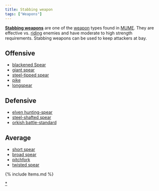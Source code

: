 ```yaml
---
title: Stabbing weapon
tags: ["Weapons"]
---
```

**[Stabbing weapons](Stabbing_weapons "wikilink")** are one of the
[weapon](weapon "wikilink") types found in [MUME](MUME "wikilink"). They
are effective vs. [riding](ride "wikilink") enemies and have moderate to
high strength requirements. Stabbing weapons can be used to keep
attackers at bay.

## Offensive

- [blackened Spear](blackened_Spear "wikilink")
- [giant spear](giant_spear "wikilink")
- [steel-tipped spear](steel-tipped_spear "wikilink")
- [pike](pike "wikilink")
- [longspear](longspear "wikilink")

## Defensive

- [elven hunting-spear](elven_hunting-spear "wikilink")
- [steel-shafted spear](steel-shafted_spear "wikilink")
- [orkish battle-standard](orkish_battle-standard "wikilink")

## Average

- [short spear](short_spear "wikilink")
- [broad spear](broad_spear "wikilink")
- [pitchfork](pitchfork "wikilink")
- [twisted spear](twisted_spear "wikilink")

{% include Items.md %}

[\*](Category:_Stabbing_weapons "wikilink")